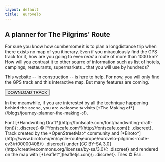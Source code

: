 ```yaml
---
layout: default
title:  eurovelo
---
```


<main id='project-container'>
  <!--<div class="ribbon-wrapper">
    <div class="ribbon">UNDER CONSTRUCTION</div>
  </div>-->
  <section id='left-column'>
    <h1>A planner for The Pilgrims' Route</h1>
    <p>For sure you know how cumbersome it is to plan a longdistance trip when there exists no map of you itinerary. Even if you miraculously find the GPS track for it, how are you going to even <em>read</em> a route of more than 1000&nbsp;km? How will you contrast it to other source of information such as list of hotels, campings, restaurants, supermarkets… that you will use by hundreds?</p>
    <p markdown='1'>This website -- in construction -- is here to help. For now, you will only find the GPS track and this interactive map. But many features are coming.</p>
    <a href="/data/biroto-ev3.gpx"><button class="btn btn-default btn-primary">DOWNLOAD TRACK</button></a>
    <p markdown='1'>In the meanwhile, if you are interested by all the technique happening behind the scene, you are welcome to visits [*The Making of*](/blogs/journey-planner-the-making-of).</p>
    <footer markdown='1'>Font [*Handwriting Draft*](http://fontscafe.com/font/handwriting-draft-font){: .discreet} &copy; [*fontscafe.com*](http://fontscafe.com){: .discreet}. Track created by the *OpenStreetMap* community and [*Biroto*](http://www.biroto.eu/en/cycle-route/europe/eurovelo-pilgrims-route-ev3/rt00000408){: .discreet} under [CC BY-SA 3.0](http://creativecommons.org/licenses/by-sa/3.0){: .discreet} and rendered on the map with [*Leaflet*](leafletjs.com){: .discreet}. Tiles &copy; Esri.
</footer>
  </section>
</main>

<script>
    
  // SETTING ---------------------------------------------------------------
  var map = L.map('project-container', {
    minZoom: 4,
    center: [55, -10],
    zoom: 4,
    zoomControl: false,
  })
  
  L.control.zoom({position:'bottomright'}).addTo(map);

  // chose a 'known provider' from there: http://leaflet-extras.github.io/leaflet-providers/preview/
  L.tileLayer(
    'http://server.arcgisonline.com/'+
    'ArcGIS/rest/services/World_Topo_Map/'+
    'MapServer/tile/{z}/{y}/{x}'
  ).addTo(map);

  $.getJSON("/data/2016-05-21-ev3.geojson", function(data) {
    L.geoJson(data).addTo(map);
  });

 </script>